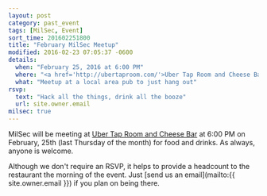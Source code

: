 ```yaml
---
layout: post
category: past_event
tags: [MilSec, Event]
sort_time: 201602251800
title: "February MilSec Meetup"
modified: 2016-02-23 07:05:37 -0600
details:
  when: "February 25, 2016 at 6:00 PM"
  where: "<a href='http://ubertaproom.com/'>Uber Tap Room and Cheese Bar</a>"
  what: "Meetup at a local area pub to just hang out"
rsvp:
  text: "Hack all the things, drink all the booze"
  url: site.owner.email
milsec: true
---
```

MilSec will be meeting at [Uber Tap Room and Cheese Bar](http://ubertaproom.com/) at 6:00 PM on February, 25th (last Thursday of the month) for food and drinks. As always, anyone is welcome.

Although we don't require an RSVP, it helps to provide a headcount to the restaurant the morning of the event. Just [send us an email](mailto:{{ site.owner.email }}) if you plan on being there.
